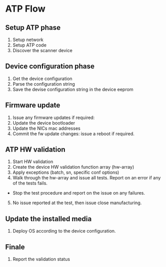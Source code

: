 # ATP Flow

## Setup ATP phase
1. Setup network
2. Setup ATP code
3. Discover the scanner device

## Device configuration phase
1. Get the device configuration
2. Parse the configuration string
3. Save the devise configuration string in the device eeprom

## Firmware update
1. Issue any firmware updates if required:
2. Update the device bootloader
3. Update the NICs mac addresses
4. Commit the fw update changes: issue a reboot if required.

## ATP HW validation
1. Start HW validation
2. Create the device HW validation function array (hw-array)
3. Apply exceptions (batch, sn, specific conf options)
4. Walk through the hw-array and issue all tests. Report on an error if any of the tests fails.
* Stop the test procedure and report on the issue on any failures.
5. No issue reported at the test, then issue close manufacturing.

## Update the installed media
1. Deploy OS according to the device configuration.

## Finale
1. Report the validation status
